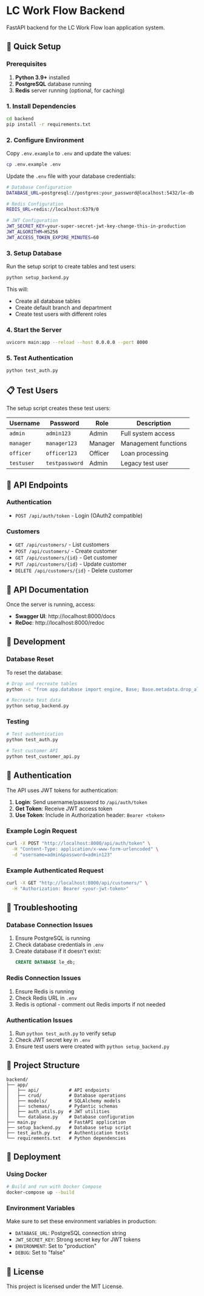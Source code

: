 # LC Work Flow Backend

FastAPI backend for the LC Work Flow loan application system.

## 🚀 Quick Setup

### Prerequisites

1. **Python 3.9+** installed
2. **PostgreSQL** database running
3. **Redis** server running (optional, for caching)

### 1. Install Dependencies

```bash
cd backend
pip install -r requirements.txt
```

### 2. Configure Environment

Copy `.env.example` to `.env` and update the values:

```bash
cp .env.example .env
```

Update the `.env` file with your database credentials:

```bash
# Database Configuration
DATABASE_URL=postgresql://postgres:your_password@localhost:5432/le-db

# Redis Configuration  
REDIS_URL=redis://localhost:6379/0

# JWT Configuration
JWT_SECRET_KEY=your-super-secret-jwt-key-change-this-in-production
JWT_ALGORITHM=HS256
JWT_ACCESS_TOKEN_EXPIRE_MINUTES=60
```

### 3. Setup Database

Run the setup script to create tables and test users:

```bash
python setup_backend.py
```

This will:
- Create all database tables
- Create default branch and department
- Create test users with different roles

### 4. Start the Server

```bash
uvicorn main:app --reload --host 0.0.0.0 --port 8000
```

### 5. Test Authentication

```bash
python test_auth.py
```

## 📋 Test Users

The setup script creates these test users:

| Username | Password | Role | Description |
|----------|----------|------|-------------|
| `admin` | `admin123` | Admin | Full system access |
| `manager` | `manager123` | Manager | Management functions |
| `officer` | `officer123` | Officer | Loan processing |
| `testuser` | `testpassword` | Admin | Legacy test user |

## 🔗 API Endpoints

### Authentication
- `POST /api/auth/token` - Login (OAuth2 compatible)

### Customers
- `GET /api/customers/` - List customers
- `POST /api/customers/` - Create customer
- `GET /api/customers/{id}` - Get customer
- `PUT /api/customers/{id}` - Update customer
- `DELETE /api/customers/{id}` - Delete customer

## 📖 API Documentation

Once the server is running, access:

- **Swagger UI**: http://localhost:8000/docs
- **ReDoc**: http://localhost:8000/redoc

## 🔧 Development

### Database Reset

To reset the database:

```bash
# Drop and recreate tables
python -c "from app.database import engine, Base; Base.metadata.drop_all(engine); Base.metadata.create_all(engine)"

# Recreate test data
python setup_backend.py
```

### Testing

```bash
# Test authentication
python test_auth.py

# Test customer API
python test_customer_api.py
```

## 🔐 Authentication

The API uses JWT tokens for authentication:

1. **Login**: Send username/password to `/api/auth/token`
2. **Get Token**: Receive JWT access token
3. **Use Token**: Include in Authorization header: `Bearer <token>`

### Example Login Request

```bash
curl -X POST "http://localhost:8000/api/auth/token" \
  -H "Content-Type: application/x-www-form-urlencoded" \
  -d "username=admin&password=admin123"
```

### Example Authenticated Request

```bash
curl -X GET "http://localhost:8000/api/customers/" \
  -H "Authorization: Bearer <your-jwt-token>"
```

## 🐛 Troubleshooting

### Database Connection Issues

1. Ensure PostgreSQL is running
2. Check database credentials in `.env`
3. Create database if it doesn't exist:
   ```sql
   CREATE DATABASE le_db;
   ```

### Redis Connection Issues

1. Ensure Redis is running
2. Check Redis URL in `.env`
3. Redis is optional - comment out Redis imports if not needed

### Authentication Issues

1. Run `python test_auth.py` to verify setup
2. Check JWT secret key in `.env`
3. Ensure test users were created with `python setup_backend.py`

## 📁 Project Structure

```
backend/
├── app/
│   ├── api/           # API endpoints
│   ├── crud/          # Database operations
│   ├── models/        # SQLAlchemy models
│   ├── schemas/       # Pydantic schemas
│   ├── auth_utils.py  # JWT utilities
│   └── database.py    # Database configuration
├── main.py            # FastAPI application
├── setup_backend.py   # Database setup script
├── test_auth.py       # Authentication tests
└── requirements.txt   # Python dependencies
```

## 🚀 Deployment

### Using Docker

```bash
# Build and run with Docker Compose
docker-compose up --build
```

### Environment Variables

Make sure to set these environment variables in production:

- `DATABASE_URL`: PostgreSQL connection string
- `JWT_SECRET_KEY`: Strong secret key for JWT tokens
- `ENVIRONMENT`: Set to "production"
- `DEBUG`: Set to "false"

## 📄 License

This project is licensed under the MIT License.